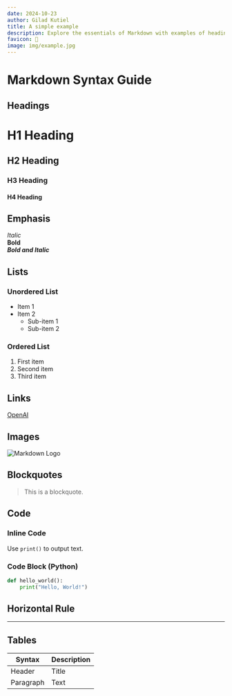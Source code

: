 ```yaml
---
date: 2024-10-23
author: Gilad Kutiel
title: A simple example 
description: Explore the essentials of Markdown with examples of headings, lists, links, images, code, and tables. Perfect for a quick refresher or learning the basics!
favicon: 🧪
image: img/example.jpg
---
```



# Markdown Syntax Guide

## Headings
# H1 Heading
## H2 Heading
### H3 Heading
#### H4 Heading

## Emphasis
*Italic*  
**Bold**  
***Bold and Italic***

## Lists

### Unordered List
- Item 1
- Item 2
  - Sub-item 1
  - Sub-item 2

### Ordered List
1. First item
2. Second item
3. Third item

## Links
[OpenAI](https://www.openai.com)

## Images
![Markdown Logo](https://markdown-here.com/img/icon256.png)

## Blockquotes
> This is a blockquote.

## Code

### Inline Code
Use `print()` to output text.

### Code Block (Python)
```python
def hello_world():
    print("Hello, World!")
```

## Horizontal Rule
---

## Tables

| Syntax      | Description |
| ----------- | ----------- |
| Header      | Title       |
| Paragraph   | Text        |

